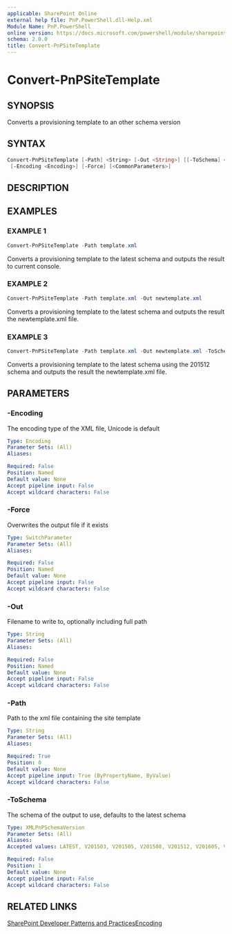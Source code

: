 ```yaml
---
applicable: SharePoint Online
external help file: PnP.PowerShell.dll-Help.xml
Module Name: PnP.PowerShell
online version: https://docs.microsoft.com/powershell/module/sharepoint-pnp/convert-pnpSiteTemplate
schema: 2.0.0
title: Convert-PnPSiteTemplate
---
```


# Convert-PnPSiteTemplate

## SYNOPSIS
Converts a provisioning template to an other schema version

## SYNTAX

```powershell
Convert-PnPSiteTemplate [-Path] <String> [-Out <String>] [[-ToSchema] <XMLPnPSchemaVersion>]
 [-Encoding <Encoding>] [-Force] [<CommonParameters>]
```

## DESCRIPTION

## EXAMPLES

### EXAMPLE 1
```powershell
Convert-PnPSiteTemplate -Path template.xml
```

Converts a provisioning template to the latest schema and outputs the result to current console.

### EXAMPLE 2
```powershell
Convert-PnPSiteTemplate -Path template.xml -Out newtemplate.xml
```

Converts a provisioning template to the latest schema and outputs the result the newtemplate.xml file.

### EXAMPLE 3
```powershell
Convert-PnPSiteTemplate -Path template.xml -Out newtemplate.xml -ToSchema V201512
```

Converts a provisioning template to the latest schema using the 201512 schema and outputs the result the newtemplate.xml file.

## PARAMETERS

### -Encoding
The encoding type of the XML file, Unicode is default

```yaml
Type: Encoding
Parameter Sets: (All)
Aliases:

Required: False
Position: Named
Default value: None
Accept pipeline input: False
Accept wildcard characters: False
```

### -Force
Overwrites the output file if it exists

```yaml
Type: SwitchParameter
Parameter Sets: (All)
Aliases:

Required: False
Position: Named
Default value: None
Accept pipeline input: False
Accept wildcard characters: False
```

### -Out
Filename to write to, optionally including full path

```yaml
Type: String
Parameter Sets: (All)
Aliases:

Required: False
Position: Named
Default value: None
Accept pipeline input: False
Accept wildcard characters: False
```

### -Path
Path to the xml file containing the site template

```yaml
Type: String
Parameter Sets: (All)
Aliases:

Required: True
Position: 0
Default value: None
Accept pipeline input: True (ByPropertyName, ByValue)
Accept wildcard characters: False
```

### -ToSchema
The schema of the output to use, defaults to the latest schema

```yaml
Type: XMLPnPSchemaVersion
Parameter Sets: (All)
Aliases:
Accepted values: LATEST, V201503, V201505, V201508, V201512, V201605, V201705, V201801, V201805, V201807, V201903, V201909, V202002

Required: False
Position: 1
Default value: None
Accept pipeline input: False
Accept wildcard characters: False
```

## RELATED LINKS

[SharePoint Developer Patterns and Practices](https://aka.ms/sppnp)[Encoding](https://msdn.microsoft.com/en-us/library/system.text.encoding_properties.aspx)
